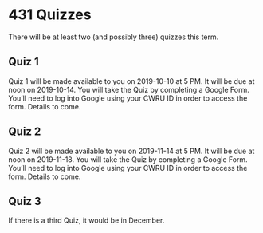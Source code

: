 # 431 Quizzes

There will be at least two (and possibly three) quizzes this term.

## Quiz 1

Quiz 1 will be made available to you on 2019-10-10 at 5 PM. It will be due at noon on 2019-10-14. You will take the Quiz by completing a Google Form. You’ll need to log into Google using your CWRU ID in order to access the form. Details to come.

## Quiz 2

Quiz 2 will be made available to you on 2019-11-14 at 5 PM. It will be due at noon on 2019-11-18. You will take the Quiz by completing a Google Form. You’ll need to log into Google using your CWRU ID in order to access the form. Details to come.

## Quiz 3

If there is a third Quiz, it would be in December.
